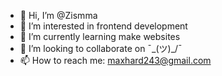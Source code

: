 - 👋 Hi, I’m @Zismma
- 👀 I’m interested in frontend development 
- 🌱 I’m currently learning make websites
- 💞️ I’m looking to collaborate on ¯\_(ツ)_/¯
- 📫 How to reach me: maxhard243@gmail.com

<!---
Zismma/Zismma is a ✨ special ✨ repository because its `README.md` (this file) appears on your GitHub profile.
You can click the Preview link to take a look at your changes.
--->
